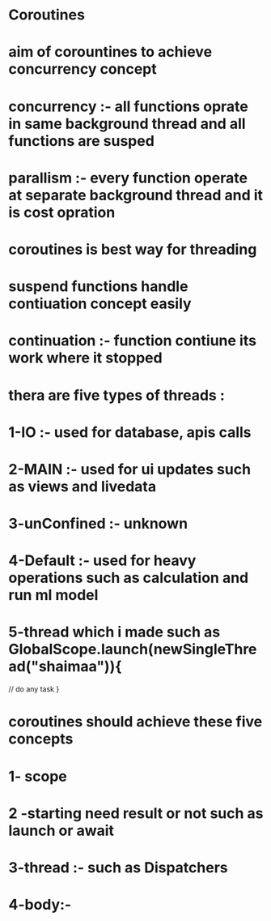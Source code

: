 # Coroutines

# aim of corountines to achieve concurrency concept
# concurrency :- all functions oprate in same background thread  and all functions are susped
# parallism :- every function operate at separate background thread and it is cost opration
# coroutines is best way for threading
# suspend functions handle contiuation concept easily
# continuation :- function contiune its work where it stopped

# thera are five types of threads :
# 1-IO :- used for database, apis calls
# 2-MAIN :- used for ui updates such as views and livedata
# 3-unConfined :- unknown
# 4-Default :- used for heavy operations such as calculation and run ml model
# 5-thread which i made such as GlobalScope.launch(newSingleThread("shaimaa")){
 // do any task
}

# coroutines should achieve these five concepts
# 1- scope
# 2 -starting need result or not such as launch or await 
# 3-thread :- such as Dispatchers
# 4-body:-



